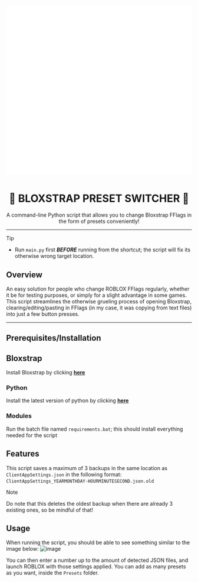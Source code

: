 <h1 align="center"><img src="https://github.com/0six0nine/Bloxstrap-Preset-Switcher/blob/main/BPS_icon.png" alt="Bloxstrap Preset Manager Logo"></p>

<h1 align="center">🔁 BLOXSTRAP PRESET SWITCHER 🔁</h1>

<p align="center">A command-line Python script that allows you to change Bloxstrap FFlags in the form of presets conveniently!</p>

<hr>

> [!TIP]
> - Run `main.py` first ***BEFORE*** running from the shortcut; the script will fix its otherwise wrong target location.


## Overview
An easy solution for people who change ROBLOX FFlags regularly, whether it be for testing purposes, or simply for a slight advantage in some games. This script streamlines the otherwise grueling process of opening Bloxstrap, clearing/editing/pasting in FFlags (in my case, it was copying from text files) into just a few button presses.

---

## Prerequisites/Installation

## Bloxstrap
Install Bloxstrap by clicking [**here**](https://github.com/bloxstraplabs/bloxstrap/)

### Python
Install the latest version of python by clicking [**here**](https://www.python.org/downloads/)

### Modules
Run the batch file named `requirements.bat`; this should install everything needed for the script

## Features
This script saves a maximum of 3 backups in the same location as `ClientAppSettings.json` in the following format:
`ClientAppSettings_YEARMONTHDAY-HOURMINUTESECOND.json.old`

> [!NOTE]
Do note that this deletes the oldest backup when there are already 3 existing ones, so be mindful of that!

## Usage
When running the script, you should be able to see something similar to the image below: 
<img width="600" height="100" alt="image" src="https://github.com/user-attachments/assets/1ca7464a-4153-4d46-82af-bf2d730b68bf" />

You can then enter a number up to the amount of detected JSON files, and launch ROBLOX with those settings applied.
You can add as many presets as you want, inside the `Presets` folder.
